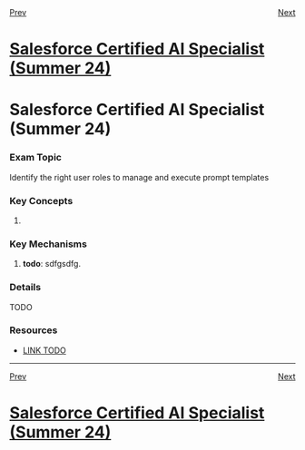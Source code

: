 <div style="display: flex; justify-content: space-between;">
  <span><a href="3.1.md">Prev</a></span>&nbsp;
  <span><a href="3.3.md">Next</a></span>
</div>
<h1><a href="../README.md">Salesforce Certified AI Specialist (Summer 24)</a></h1>

# Salesforce Certified AI Specialist (Summer 24)

### Exam Topic
Identify the right user roles to manage and execute prompt templates

### Key Concepts
1. []()

### Key Mechanisms
1. **todo**: sdfgsdfg.

### Details

TODO

### Resources
- [LINK TODO](URL)

<hr />
<div style="display: flex; justify-content: space-between;">
  <span><a href="3.1.md">Prev</a></span>&nbsp;
  <span><a href="3.3.md">Next</a></span>
</div>
<h1><a href="../README.md">Salesforce Certified AI Specialist (Summer 24)</a></h1>